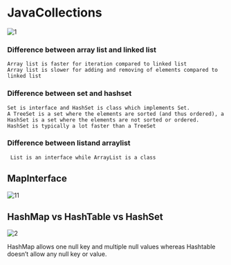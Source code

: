# JavaCollections

![1](https://user-images.githubusercontent.com/24494133/42983259-59542568-8c03-11e8-94ef-35683ebfd111.PNG)

  ### Difference between array list and linked list <br />
  
  
	Array list is faster for iteration compared to linked list
	Array list is slower for adding and removing of elements compared to linked list
	
 ### Difference between set and hashset <br />
  
  
	Set is interface and HashSet is class which implements Set.
	A TreeSet is a set where the elements are sorted (and thus ordered), a HashSet is a set where the elements are not sorted or ordered.
	HashSet is typically a lot faster than a TreeSet
### Difference between listand arraylist <br />
  
     List is an interface while ArrayList is a class


## MapInterface
![11](https://user-images.githubusercontent.com/24494133/42983775-20b9d3a8-8c06-11e8-8573-fd8059f54169.PNG)

## HashMap vs HashTable vs HashSet
![2](https://user-images.githubusercontent.com/24494133/42985695-37274c88-8c10-11e8-92b5-912f80dbdbc8.PNG)

HashMap allows one null key and multiple null values whereas Hashtable doesn’t allow any null key or value.
